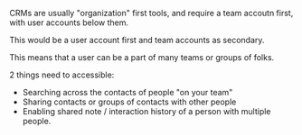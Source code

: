 CRMs are usually "organization" first tools, and require a team accoutn first, with user accounts below them.

This would be a user account first and team accounts as secondary.

This means that a user can be a part of many teams or groups of folks.

2 things need to accessible:

- Searching across the contacts of people "on your team"
- Sharing contacts or groups of contacts with other people
- Enabling shared note / interaction history of a person with multiple people.
